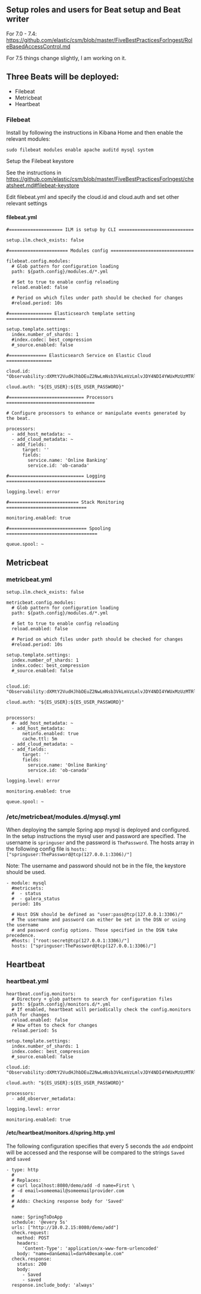 ## Setup roles and users for Beat setup and Beat writer

For 7.0 - 7.4:
https://github.com/elastic/csm/blob/master/FiveBestPracticesForIngest/RoleBasedAccessControl.md

For 7.5 things change slightly, I am working on it.

## Three Beats will be deployed:

- Filebeat
- Metricbeat
- Heartbeat

### Filebeat

Install by following the instructions in Kibana Home and then enable the relevant modules:

```
sudo filebeat modules enable apache auditd mysql system
```

Setup the Filebeat keystore

See the instructions in https://github.com/elastic/csm/blob/master/FiveBestPracticesForIngest/cheatsheet.md#filebeat-keystore

Edit filebeat.yml and specify the cloud.id and cloud.auth and set other relevant settings

#### filebeat.yml
```
#==================== ILM is setup by CLI ============================

setup.ilm.check_exists: false

#====================== Modules config ===============================

filebeat.config.modules:
  # Glob pattern for configuration loading
  path: ${path.config}/modules.d/*.yml

  # Set to true to enable config reloading
  reload.enabled: false

  # Period on which files under path should be checked for changes
  #reload.period: 10s

#================ Elasticsearch template setting ======================

setup.template.settings:
  index.number_of_shards: 1
  #index.codec: best_compression
  #_source.enabled: false

#============== Elasticsearch Service on Elastic Cloud =================

cloud.id: "Observability:dXMtY2VudHJhbDEuZ2NwLmNsb3VkLmVzLmlvJDY4NDI4YWUxMzUzMTRlNjJiMGRhNTZiOWEzYjRhMTBmJDU3YzU5NzM5Y2NmYjQ2ZTRiNWNjMjY2MjIyNzcwYjZj"

cloud.auth: "${ES_USER}:${ES_USER_PASSWORD}"

#============================ Processors =================================

# Configure processors to enhance or manipulate events generated by the beat.

processors:
  - add_host_metadata: ~
  - add_cloud_metadata: ~
  - add_fields:
      target: ''
      fields:
        service.name: 'Online Banking'
        service.id: 'ob-canada'

#============================ Logging =====================================

logging.level: error

#========================== Stack Monitoring ==============================

monitoring.enabled: true

#============================= Spooling  ==================================

queue.spool: ~
```

## Metricbeat

### metricbeat.yml

```
setup.ilm.check_exists: false

metricbeat.config.modules:
  # Glob pattern for configuration loading
  path: ${path.config}/modules.d/*.yml

  # Set to true to enable config reloading
  reload.enabled: false

  # Period on which files under path should be checked for changes
  #reload.period: 10s

setup.template.settings:
  index.number_of_shards: 1
  index.codec: best_compression
  #_source.enabled: false


cloud.id: "Observability:dXMtY2VudHJhbDEuZ2NwLmNsb3VkLmVzLmlvJDY4NDI4YWUxMzUzMTRlNjJiMGRhNTZiOWEzYjRhMTBmJDU3YzU5NzM5Y2NmYjQ2ZTRiNWNjMjY2MjIyNzcwYjZj"

cloud.auth: "${ES_USER}:${ES_USER_PASSWORD}"


processors:
  #- add_host_metadata: ~
  - add_host_metadata:
      netinfo.enabled: true
      cache.ttl: 5m
  - add_cloud_metadata: ~
  - add_fields:
      target: ''
      fields:
        service.name: 'Online Banking'
        service.id: 'ob-canada'

logging.level: error

monitoring.enabled: true

queue.spool: ~
```

### /etc/metricbeat/modules.d/mysql.yml 

When deploying the sample Spring app mysql is deployed and configured.  In the setup instructions the mysql user and password are specified.  The username is `springuser` and the password is `ThePassword`. The hosts array in the following config file is `hosts: ["springuser:ThePassword@tcp(127.0.0.1:3306)/"]`

Note: The username and password should not be in the file, the keystore should be used.

```
- module: mysql
  #metricsets:
  #  - status
  #  - galera_status
  period: 10s

  # Host DSN should be defined as "user:pass@tcp(127.0.0.1:3306)/"
  # The username and password can either be set in the DSN or using the username
  # and password config options. Those specified in the DSN take precedence.
  #hosts: ["root:secret@tcp(127.0.0.1:3306)/"]
  hosts: ["springuser:ThePassword@tcp(127.0.0.1:3306)/"]
```

## Heartbeat

### heartbeat.yml
```
heartbeat.config.monitors:
  # Directory + glob pattern to search for configuration files
  path: ${path.config}/monitors.d/*.yml
  # If enabled, heartbeat will periodically check the config.monitors path for changes
  reload.enabled: false
  # How often to check for changes
  reload.period: 5s

setup.template.settings:
  index.number_of_shards: 1
  index.codec: best_compression
  #_source.enabled: false

cloud.id: "Observability:dXMtY2VudHJhbDEuZ2NwLmNsb3VkLmVzLmlvJDY4NDI4YWUxMzUzMTRlNjJiMGRhNTZiOWEzYjRhMTBmJDU3YzU5NzM5Y2NmYjQ2ZTRiNWNjMjY2MjIyNzcwYjZj"

cloud.auth: "${ES_USER}:${ES_USER_PASSWORD}"

processors:
  - add_observer_metadata:

logging.level: error

monitoring.enabled: true
```

#### /etc/heartbeat/monitors.d/spring.http.yml

The following configuration specifies that every 5 seconds the `add` endpoint will be accessed
and the response will be compared to the strings `Saved` and `saved`

```
- type: http
  #
  # Replaces:
  # curl localhost:8080/demo/add -d name=First \
  # -d email=someemail@someemailprovider.com
  #
  # Adds: Checking response body for 'Saved'
  #

  name: SpringToDoApp
  schedule: '@every 5s'
  urls: ["http://10.0.2.15:8080/demo/add"]
  check.request:
    method: POST
    headers: 
      'Content-Type': 'application/x-www-form-urlencoded'
    body: "name=dan&email=dan%40example.com"
  check.response:
    status: 200
    body:
      - Saved
      - saved
  response.include_body: 'always'
  ```
